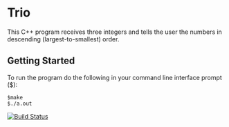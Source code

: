 # Trio

This C++ program receives three integers and tells the user the numbers in descending (largest-to-smallest) order.

## Getting Started

To run the program do the following in your command line interface prompt ($):

```
$make
$./a.out
```

[![Build Status](https://travis-ci.org/JaviPardox/Trio.svg?branch=master)](https://travis-ci.org/JaviPardox/Trio)
